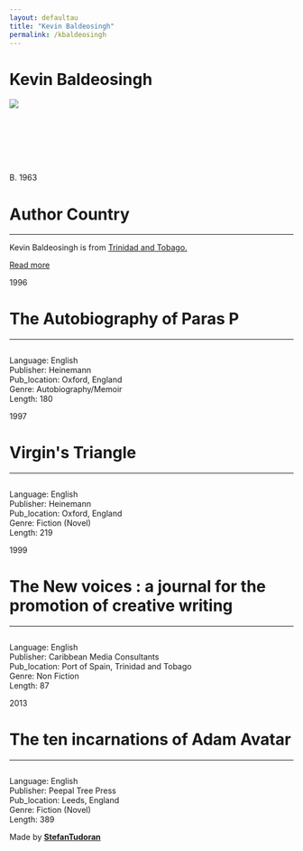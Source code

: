 ```yaml
---
layout: defaultau
title: "Kevin Baldeosingh"
permalink: /kbaldeosingh
---
```

<!-- partial:index.partial.html -->
<div class="content">
    <h1>Kevin Baldeosingh</h1>
    <div class="quote">
        <div><img src="https://www.peepaltreepress.com/sites/default/files/styles/author_large/public/kevin%20baldeosingh.jpg?itok=zBF4lZOk.jpg" class="logo"></div>
    </div>
    <div class="timeline">
        <div style="padding-bottom:100px;"></div>
        <div class="block">
            <div class="date right"><p class="right"> B. 1963 </p></div>
            <div class="dot"></div>
            <div class="left first">
            <div class="author_country">
                <h1>Author Country</h1><hr>
            <div class="aclocation"><p>Kevin Baldeosingh is from <a href="http://localhost:4000/3">Trinidad and Tobago.</a></p></div>
                <div class="acreadmore"><a href="https://en.wikipedia.org/wiki/Kevin_Baldeosingh" target="_blank">Read more</a></div>
            </div>
            </div>
        </div>
        <div class="block">
            <div class="date left"><p class="left">1996</p></div>
            <div class="dot"></div>
            <div class="right">
                <h1>The Autobiography of Paras P</h1><hr>
                <p><img src=""></p>
                <p>
                Language: English<br/>
                Publisher: Heinemann<br/>
                Pub_location: Oxford, England<br/>
                Genre: Autobiography/Memoir<br/>
                Length: 180</p>
            </div>
        </div>
        <div class="block">
            <div class="date right"><p class="right">1997</p></div>
            <div class="dot"></div>
            <div class="left hide">
                <h1>Virgin's Triangle</h1><hr>
                <p><img src=""></p>
                <p>Language: English<br/>
                Publisher: Heinemann<br/>
                Pub_location: Oxford, England<br/>
                Genre: Fiction (Novel)<br/>
                Length: 219</p>
            </div>
        </div>
        <div class="block">
            <div class="date left"><p class="left">1999</p></div>
            <div class="dot"></div>
            <div class="right hide">
                <h1>The New voices : a journal for the promotion of creative writing</h1><hr>
                <p><img src=""></p>
                <p>Language: English<br/>
                Publisher: Caribbean Media Consultants<br/>
                Pub_location: Port of Spain, Trinidad and Tobago<br/>
                Genre: Non Fiction<br/>
                Length: 87</p>
            </div>
        </div>
        <div class="block">
            <div class="date right"><p class="right">2013</p></div>
            <div class="dot"></div>
            <div class="left hide">
                <h1>The ten incarnations of Adam Avatar</h1><hr>
                <p><img src=""></p>
                <p>Language: English<br/>
                Publisher: Peepal Tree Press<br/>
                Pub_location: Leeds, England<br/>
                Genre: Fiction (Novel)<br/>
                Length: 389</p>
            </div>
        </div>
        <div id="footer">
        <p id="copyright">Made by&nbsp;<strong><a href="https://www.linkedin.com/in/nicolae-stefan-tudoran-b02291127/" target="_blank">StefanTudoran</a></strong></p>
    </div>
</div>
<!-- partial -->
  <script src='https://cdnjs.cloudflare.com/ajax/libs/jquery/3.1.1/jquery.min.js'></script><script  src="assets/js/authorscript.js"></script>
